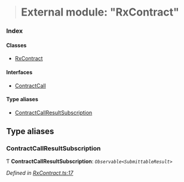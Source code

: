 > # External module: "RxContract"

### Index

#### Classes

* [RxContract](../classes/_rxcontract_.rxcontract.md)

#### Interfaces

* [ContractCall](../interfaces/_rxcontract_.contractcall.md)

#### Type aliases

* [ContractCallResultSubscription](_rxcontract_.md#contractcallresultsubscription)

## Type aliases

###  ContractCallResultSubscription

Ƭ **ContractCallResultSubscription**: *`Observable<SubmittableResult>`*

*Defined in [RxContract.ts:17](https://github.com/polkadot-js/api/blob/ca53fbc/packages/api-contract/src/RxContract.ts#L17)*